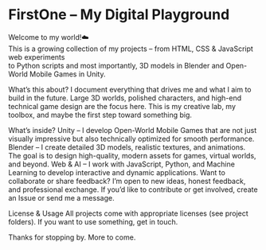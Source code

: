 # FirstOne – My Digital Playground
Welcome to my world!☁️<br />
This is a growing collection of my projects – from HTML, CSS & JavaScript web experiments<br />
to Python scripts and most importantly, 3D models in Blender and Open-World Mobile Games in Unity.

What’s this about?
I document everything that drives me and what I aim to build in the future. Large 3D worlds, polished characters, and high-end technical game design are the focus here. This is my creative lab, my toolbox, and maybe the first step toward something big.

What’s inside?
Unity – I develop Open-World Mobile Games that are not just visually impressive but also technically optimized for smooth performance.
Blender – I create detailed 3D models, realistic textures, and animations. The goal is to design high-quality, modern assets for games, virtual worlds, and beyond.
Web & AI – I work with JavaScript, Python, and Machine Learning to develop interactive and dynamic applications.
Want to collaborate or share feedback?
I’m open to new ideas, honest feedback, and professional exchange. If you’d like to contribute or get involved, create an Issue or send me a message.

License & Usage
All projects come with appropriate licenses (see project folders). If you want to use something, get in touch.

Thanks for stopping by. More to come.
